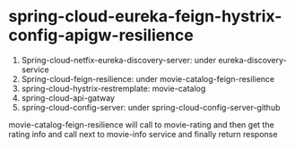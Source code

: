 # spring-cloud-eureka-feign-hystrix-config-apigw-resilience

1. Spring-cloud-netfix-eureka-discovery-server: under eureka-discovery-service
2. Spring-cloud-feign-resilience: under movie-catalog-feign-resilience
3. spring-cloud-hystrix-restremplate: movie-catalog
4. spring-cloud-api-gatway
5. spring-cloud-config-server: under spring-cloud-config-server-github


movie-catalog-feign-resilience will call to movie-rating and then get the rating info and call next to movie-info service and finally return response
